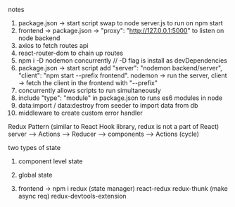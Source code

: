 notes

1. package.json -> start script swap to node server.js to run on npm start
2. frontend -> package.json -> "proxy": "http://127.0.0.1:5000" to listen on node backend
3. axios to fetch routes api
4. react-router-dom to chain up routes
5. npm i -D nodemon concurrently // -D flag is install as devDependencies
6. package.json -> start script add "server": "nodemon backend/server", "client": "npm start --prefix frontend". nodemon -> run the server, client -> fetch the client in the frontend with "--prefix"
7. concurrently allows scripts to run simultaneously
8. include "type": "module" in package.json to runs es6 modules in node
9. data:import / data:destroy from seeder to import data from db
10. middleware to create custom error handler

Redux Pattern (similar to React Hook library, redux is not a part of React)
server -->
Actions --> Reducer --> components --> Actions (cycle)

two types of state

1. component level state
2. global state

3. frontend -> npm i redux (state manager) react-redux redux-thunk (make async req) redux-devtools-extension
